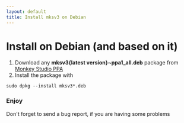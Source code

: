```yaml
---
layout: default
title: Install mksv3 on Debian
---
```


# Install on Debian (and based on it)

1. Download any **mksv3{latest version}~ppa1_all.deb** package from [Monkey Studio PPA](https://launchpad.net/~monkeystudio/+archive/ppa/+packages)
2. Install the package with

`sudo dpkg --install mksv3*.deb`

### Enjoy
Don't forget to send a bug report, if you are having some problems
